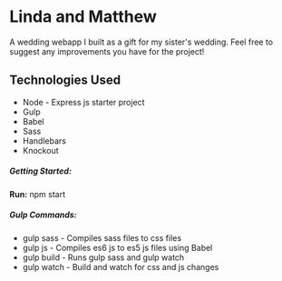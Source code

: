 Linda and Matthew
====================

A wedding webapp I built as a gift for my sister's wedding. Feel free to suggest any improvements you have for the project!

Technologies Used
-------------
* Node - Express js starter project
* Gulp
* Babel
* Sass
* Handlebars
* Knockout

##### Getting Started:
**Run:** npm start

##### Gulp Commands:
* gulp sass - Compiles sass files to css files
* gulp js - Compiles es6 js to es5 js files using Babel
* gulp build - Runs gulp sass and gulp watch
* gulp watch - Build and watch for css and js changes